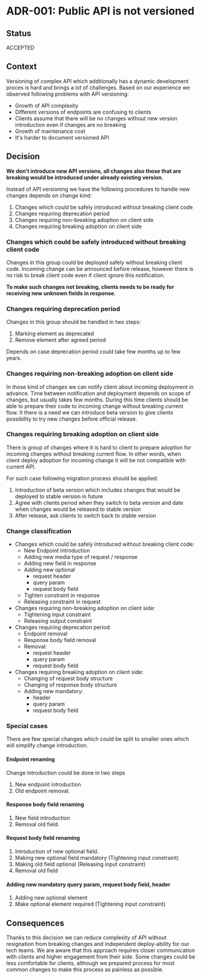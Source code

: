 # ADR-001: Public API is not versioned

## Status

ACCEPTED

## Context

Versioning of complex API which additionally has a dynamic development proces is hard and brings a lot of challenges.
Based on our experience we observed following problems with API versioning:

- Growth of API complexity
- Different versions of endpoints are confusing to clients
- Clients assume that there will be no changes without new version introduction even if changes are no breaking
- Growth of maintenance cost
- It's harder to document versioned API

## Decision

**We don't introduce new API versions, all changes also those that are breaking would be introduced under already
existing
version.**

Instead of API versioning we have the following procedures to handle new changes depends on change kind:

1. Changes which could be safely introduced without breaking client code
2. Changes requiring deprecation period
3. Changes requiring non-breaking adoption on client side
4. Changes requiring breaking adoption on client side

### Changes which could be safely introduced without breaking client code

Changes in this group could be deployed safely without breaking client code.
Incoming change can be announced before release, however there is no risk to break client code even if client ignore this
notification. 

**To make such changes not breaking, clients needs to be ready for receiving new unknown fields in response.**

### Changes requiring deprecation period

Changes in this group should be handled in two steps:

1. Marking element as deprecated
2. Remove element after agreed period

Depends on case deprecation period could take few months up to few years.

### Changes requiring non-breaking adoption on client side

In those kind of changes we can notify client about incoming deployment in advance. Time between notification and
deployment depends on scope of changes, but usually takes few months. During this time clients should be able to prepare
their code to incoming change without breaking current flow. It there is a need we can introduce beta version to give
clients possibility to try new changes before official release.

### Changes requiring breaking adoption on client side

There is group of changes where it is hard to client to prepare adoption for incoming changes without breaking current
flow.
In other words, when client deploy adoption for incoming change it will be not compatible with current API.

For such case following migration process should be applied:

1. Introduction of beta version which includes changes that would be deployed to stable version in future
2. Agree with clients period when they switch to beta version and date when changes would be released to stable version
3. After release, ask clients to switch back to stable version

### Change classification

- Changes which could be safely introduced without breaking client code:
    - New Endpoint introduction
    - Adding new media type of request / response
    - Adding new field in response
    - Adding new optional
        - request header
        - query param
        - request body field
    - Tighten constraint in response
    - Releasing constraint in request
- Changes requiring non-breaking adoption on client side:
    - Tightening input constraint
    - Releasing output constraint
- Changes requiring deprecation period:
    - Endpoint removal
    - Response body field removal
    - Removal:
        - request header
        - query param
        - request body field
- Changes requiring breaking adoption on client side:
    - Changing of request body structure
    - Changing of response body structure
    - Adding new mandatory:
        - header
        - query param
        - request body field

### Special cases

There are few special changes which could be split to smaller ones which will simplify change introduction.

#### Endpoint  renaming

Change introduction could be done in two steps

1. New endpoint introduction
2. Old endpoint removal.

#### Response body field renaming

1. New field introduction
2. Removal old field.

#### Request body field renaming

1. Introduction of new optional field.
2. Making new optional field mandatory (Tightening input constraint)
3. Making old field optional (Releasing input constraint)
4. Removal old field

#### Adding new mandatory query param, request body field, header

1. Adding new optional element
2. Make optional element required (Tightening input constraint)

## Consequences

Thanks to this decision we can reduce complexity of API without resignation from breaking changes and
independent deploy-ability for our tech teams. We are aware that this approach requires closer communication with
clients and higher engagement from their side. Some changes could be less comfortable for clients, although we
prepared process for most common changes to make this process as painless as possible.